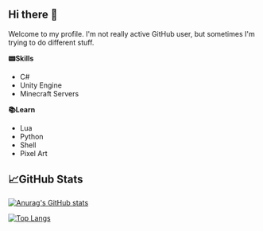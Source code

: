 ## Hi there 👋

Welcome to my profile. I'm not really active GitHub user, but sometimes I'm trying to do different stuff.


**📟Skills**
- C#
- Unity Engine
- Minecraft Servers


**📚Learn**
- Lua
- Python
- Shell
- Pixel Art


## 📈GitHub Stats


[![Anurag's GitHub stats](https://github-readme-stats.vercel.app/api?username=pinecarp)](https://github.com/anuraghazra/github-readme-stats)

[![Top Langs](https://github-readme-stats.vercel.app/api/top-langs/?username=pinecarp)](https://github.com/anuraghazra/github-readme-stats)

